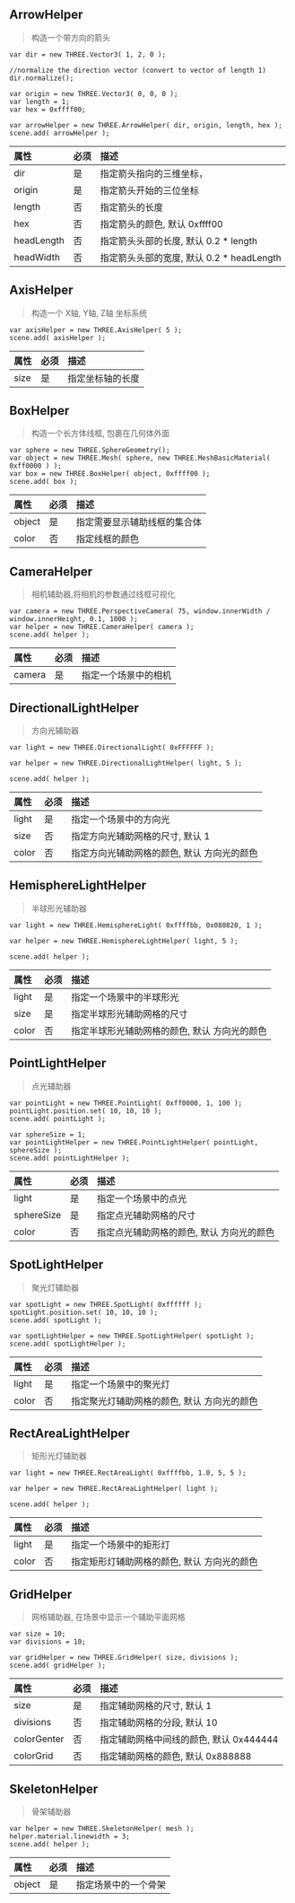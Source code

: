 ## ArrowHelper
> 构造一个带方向的箭头

```
var dir = new THREE.Vector3( 1, 2, 0 );

//normalize the direction vector (convert to vector of length 1)
dir.normalize();

var origin = new THREE.Vector3( 0, 0, 0 );
var length = 1;
var hex = 0xffff00;

var arrowHelper = new THREE.ArrowHelper( dir, origin, length, hex );
scene.add( arrowHelper );
```
| 属性        | 必须  | 描述               |
| :---------- | :--- | :----------------- |
| dir         | 是   | 指定箭头指向的三维坐标，      |
| origin      | 是   | 指定箭头开始的三位坐标        |
| length      | 否   | 指定箭头的长度 |
| hex         | 否   | 指定箭头的颜色, 默认 0xffff00 |
| headLength  | 否   | 指定箭头头部的长度, 默认 0.2 * length |
| headWidth   | 否   | 指定箭头头部的宽度, 默认 0.2 * headLength |

## AxisHelper
> 构造一个 X轴, Y轴, Z轴 坐标系统

```
var axisHelper = new THREE.AxisHelper( 5 );
scene.add( axisHelper );
```
| 属性        | 必须  | 描述            |
| :---------- | :--- | :-------------- |
| size         | 是   | 指定坐标轴的长度 |

## BoxHelper
> 构造一个长方体线框, 包裹在几何体外面

```
var sphere = new THREE.SphereGeometry();
var object = new THREE.Mesh( sphere, new THREE.MeshBasicMaterial( 0xff0000 ) );
var box = new THREE.BoxHelper( object, 0xffff00 );
scene.add( box );
```
| 属性        | 必须  | 描述            |
| :---------- | :--- | :-------------- |
| object         | 是   | 指定需要显示辅助线框的集合体 |
| color         | 否   | 指定线框的颜色 |

## CameraHelper
> 相机辅助器,将相机的参数通过线框可视化

```
var camera = new THREE.PerspectiveCamera( 75, window.innerWidth / window.innerHeight, 0.1, 1000 );
var helper = new THREE.CameraHelper( camera );
scene.add( helper );
```
| 属性        | 必须  | 描述            |
| :---------- | :--- | :-------------- |
| camera         | 是   | 指定一个场景中的相机 |

## DirectionalLightHelper
> 方向光辅助器

```
var light = new THREE.DirectionalLight( 0xFFFFFF );

var helper = new THREE.DirectionalLightHelper( light, 5 );

scene.add( helper );
```
| 属性        | 必须  | 描述            |
| :---------- | :--- | :-------------- |
| light         | 是   | 指定一个场景中的方向光 |
| size        | 否   | 指定方向光辅助网格的尺寸, 默认 1 |
| color         | 否   | 指定方向光辅助网格的颜色, 默认 方向光的颜色 |

## HemisphereLightHelper
> 半球形光辅助器

```
var light = new THREE.HemisphereLight( 0xffffbb, 0x080820, 1 );

var helper = new THREE.HemisphereLightHelper( light, 5 );

scene.add( helper );
```
| 属性        | 必须  | 描述            |
| :---------- | :--- | :-------------- |
| light         | 是   | 指定一个场景中的半球形光 |
| size        | 是   | 指定半球形光辅助网格的尺寸 |
| color         | 否   | 指定半球形光辅助网格的颜色, 默认 方向光的颜色 |

## PointLightHelper
> 点光辅助器

```
var pointLight = new THREE.PointLight( 0xff0000, 1, 100 );
pointLight.position.set( 10, 10, 10 );
scene.add( pointLight );

var sphereSize = 1;
var pointLightHelper = new THREE.PointLightHelper( pointLight, sphereSize );
scene.add( pointLightHelper );
```
| 属性        | 必须  | 描述            |
| :---------- | :--- | :-------------- |
| light       | 是   | 指定一个场景中的点光 |
| sphereSize  | 是   | 指定点光辅助网格的尺寸 |
| color       | 否   | 指定点光辅助网格的颜色, 默认 方向光的颜色 |

## SpotLightHelper
> 聚光灯辅助器

```
var spotLight = new THREE.SpotLight( 0xffffff );
spotLight.position.set( 10, 10, 10 );
scene.add( spotLight );

var spotLightHelper = new THREE.SpotLightHelper( spotLight );
scene.add( spotLightHelper );
```
| 属性        | 必须  | 描述            |
| :---------- | :--- | :-------------- |
| light       | 是   | 指定一个场景中的聚光灯 |
| color       | 否   | 指定聚光灯辅助网格的颜色, 默认 方向光的颜色 |

## RectAreaLightHelper
> 矩形光灯辅助器

```
var light = new THREE.RectAreaLight( 0xffffbb, 1.0, 5, 5 );

var helper = new THREE.RectAreaLightHelper( light );

scene.add( helper );
```
| 属性        | 必须  | 描述            |
| :---------- | :--- | :-------------- |
| light       | 是   | 指定一个场景中的矩形灯 |
| color       | 否   | 指定矩形灯辅助网格的颜色, 默认 方向光的颜色 |

## GridHelper
> 网格辅助器, 在场景中显示一个辅助平面网格

```
var size = 10;
var divisions = 10;

var gridHelper = new THREE.GridHelper( size, divisions );
scene.add( gridHelper );
```
| 属性        | 必须  | 描述            |
| :---------- | :--- | :-------------- |
| size       | 是   | 指定辅助网格的尺寸, 默认 1 |
| divisions       | 否   | 指定辅助网格的分段, 默认 10 |
| colorGenter       | 否   | 指定辅助网格中间线的颜色, 默认 0x444444 |
| colorGrid       | 否   | 指定辅助网格的颜色, 默认 0x888888 |

## SkeletonHelper
> 骨架辅助器

```
var helper = new THREE.SkeletonHelper( mesh );
helper.material.linewidth = 3;
scene.add( helper );
```
| 属性        | 必须  | 描述            |
| :---------- | :--- | :-------------- |
| object       | 是   | 指定场景中的一个骨架 |

